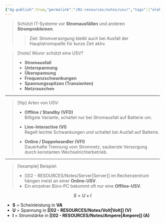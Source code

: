 ```yaml
---
{"dg-publish":true,"permalink":"/02-resources/notes/usv/","tags":["elektrotechnik"],"noteIcon":"","updated":"2025-03-24T19:24:21.000+01:00"}
---
```


> Schützt IT-Systeme vor **Stromausfällen** und anderen **Stromproblemen**.  
>> Ziel: Stromversorgung bleibt auch bei Ausfall der Hauptstromquelle für kurze Zeit aktiv.

> [!note] Wovor schützt eine USV?
> 
> - **Stromausfall**
> - **Unterspannung**
> - **Überspannung**
> - **Frequenzschwankungen**
> - **Spannungsspitzen (Transienten)**
> - **Netzrauschen**

---

> [!tip] Arten von USV:
> 
> - **Offline / Standby (VFD)**  
>     Billigste Variante, schaltet nur bei Stromausfall auf Batterie um.
>     
> - **Line-Interactive (VI)**  
>     Regelt leichte Schwankungen und schaltet bei Ausfall auf Batterie.
>     
> - **Online / Doppelwandler (VFI)**  
>     Dauerhafte Trennung vom Stromnetz, sauberste Versorgung durch konstanten Wechselrichterbetrieb.
>     

---

> [!example] Beispiel:
> 
> - [[02 - RESOURCES/Notes/Server\|Server]] im Rechenzentrum hängen meist an einer **Online-USV**.
> - Ein einzelner Büro-PC bekommt oft nur eine **Offline-USV**.

$$
S = U \times I
$$

- **S** = Scheinleistung in **VA**  
- **U** = Spannung in **[[02 - RESOURCES/Notes/Volt\|Volt]] (V)**  
- **I** = Stromstärke in **[[02 - RESOURCES/Notes/Ampere\|Ampere]] (A)**
